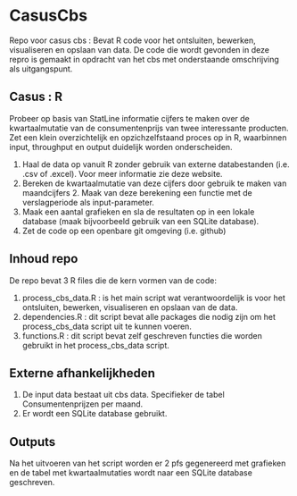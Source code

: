 # CasusCbs
Repo voor casus cbs : Bevat R code voor het ontsluiten, bewerken, visualiseren en opslaan van data.
De code die wordt gevonden in deze repro is gemaakt in opdracht van het cbs met onderstaande omschrijving als uitgangspunt.

## Casus : R
Probeer op basis van StatLine informatie cijfers te maken over de kwartaalmutatie van de consumentenprijs van twee interessante producten.
Zet een klein overzichtelijk en opzichzelfstaand proces op in R, waarbinnen input, throughput en output duidelijk worden onderscheiden.
1. Haal de data op vanuit R zonder gebruik van externe databestanden (i.e. .csv of .excel). Voor meer informatie zie deze website.
2. Bereken de kwartaalmutatie van deze cijfers door gebruik te maken van maandcijfers 2. Maak van deze berekening een functie met de verslagperiode als input-parameter.
3. Maak een aantal grafieken en sla de resultaten op in een lokale database (maak bijvoorbeeld gebruik van een SQLite database).
4. Zet de code op een openbare git omgeving (i.e. github)

## Inhoud repo
De repo bevat 3 R files die de kern vormen van de code:
1. process_cbs_data.R : is het main script wat verantwoordelijk is voor het ontsluiten, bewerken, visualiseren en opslaan van de data.
2. dependencies.R : dit script bevat alle packages die nodig zijn om het process_cbs_data script uit te kunnen voeren.
3. functions.R : dit script bevat zelf geschreven functies die worden gebruikt in het process_cbs_data script.

## Externe afhankelijkheden
1. De input data bestaat uit cbs data. Specifieker de tabel Consumentenprijzen per maand.
2. Er wordt een SQLite database gebruikt.

## Outputs
Na het uitvoeren van het script worden er 2 pfs gegenereerd met grafieken en de tabel met kwartaalmutaties wordt naar een SQLite database geschreven.
